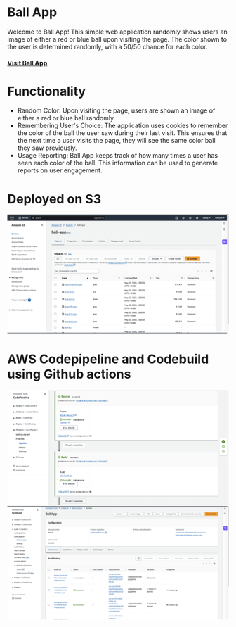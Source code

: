 # Ball App
Welcome to Ball App! This simple web application randomly shows users an image of either a red or blue ball upon visiting the page. The color shown to the user is determined randomly, with a 50/50 chance for each color.

#### [Visit Ball App](http://ball-app.s3-website-ap-southeast-2.amazonaws.com/)


# Functionality
* Random Color: Upon visiting the page, users are shown an image of either a red or blue ball randomly.
* Remembering User's Choice: The application uses cookies to remember the color of the ball the user saw during their last visit. This ensures that the next time a user visits the page, they will see the same color ball they saw previously.
* Usage Reporting: Ball App keeps track of how many times a user has seen each color of the ball. This information can be used to generate reports on user engagement.

# Deployed on S3
![alt text](image.png)

# AWS Codepipeline and Codebuild using Github actions
![alt text](<Screen Shot 2024-05-22 at 12.42.08 pm.png>) 
![alt text](<Screen Shot 2024-05-22 at 12.50.52 pm.png>)
